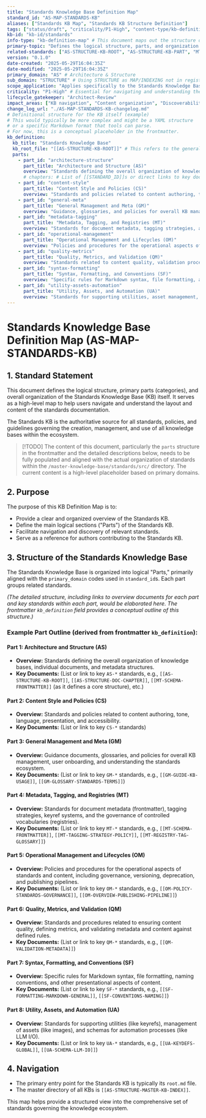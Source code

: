 ```yaml
---
title: "Standards Knowledge Base Definition Map"
standard_id: "AS-MAP-STANDARDS-KB"
aliases: ["Standards KB Map", "Standards KB Structure Definition"]
tags: ["status/draft", "criticality/P1-High", "content-type/kb-definition-map", "topic/architecture", "topic/indexing", "kb-id/standards"]
kb-id: "kb-id/standards"
info-type: "kb-definition-map" # This document maps out the structure of the Standards KB
primary-topic: "Defines the logical structure, parts, and organization of the Standards Knowledge Base itself."
related-standards: ["AS-STRUCTURE-KB-ROOT", "AS-STRUCTURE-KB-PART", "MT-SCHEMA-FRONTMATTER", "AS-STRUCTURE-MASTER-KB-INDEX"]
version: "0.1.0"
date-created: "2025-05-29T16:04:35Z"
date-modified: "2025-05-29T16:04:35Z"
primary_domain: "AS" # Architecture & Structure
sub_domain: "STRUCTURE" # Using STRUCTURE as MAP/INDEXING not in registry for AS. Consider adding.
scope_application: "Applies specifically to the Standards Knowledge Base, defining its internal organization and primary components."
criticality: "P1-High" # Essential for navigating and understanding the Standards KB.
lifecycle_gatekeeper: "Architect-Review"
impact_areas: ["KB navigation", "Content organization", "Discoverability of standards", "Authoring within the Standards KB"]
change_log_url: "./AS-MAP-STANDARDS-KB-changelog.md"
# Definitional structure for the KB itself (example)
# This would typically be more complex and might be a YAML structure
# or a specific Markdown format that tools can parse.
# For now, this is a conceptual placeholder in the frontmatter.
kb_definition:
  kb_title: "Standards Knowledge Base"
  kb_root_file: "[[AS-STRUCTURE-KB-ROOT]]" # This refers to the general standard for KB roots. The actual root for this KB would be standards/src/root.md or similar.
  parts:
    - part_id: "architecture-structure"
      part_title: "Architecture and Structure (AS)"
      overview: "Standards defining the overall organization of knowledge bases, documents, and metadata."
      # chapters: # List of [[STANDARD_ID]]s or direct links to key documents in this part
    - part_id: "content-style"
      part_title: "Content Style and Policies (CS)"
      overview: "Standards and policies related to content authoring, tone, language, and presentation."
    - part_id: "general-meta"
      part_title: "General Management and Meta (GM)"
      overview: "Guidance, glossaries, and policies for overall KB management and usage."
    - part_id: "metadata-tagging"
      part_title: "Metadata, Tagging, and Registries (MT)"
      overview: "Standards for document metadata, tagging strategies, and controlled vocabularies."
    - part_id: "operational-management"
      part_title: "Operational Management and Lifecycles (OM)"
      overview: "Policies and procedures for the operational aspects of standards, including governance, versioning, and publishing."
    - part_id: "quality-metrics"
      part_title: "Quality, Metrics, and Validation (QM)"
      overview: "Standards related to content quality, validation processes, and metrics."
    - part_id: "syntax-formatting"
      part_title: "Syntax, Formatting, and Conventions (SF)"
      overview: "Specific rules for Markdown syntax, file formatting, and naming conventions."
    - part_id: "utility-assets-automation"
      part_title: "Utility, Assets, and Automation (UA)"
      overview: "Standards for supporting utilities, asset management, and automation schemas."
---
```


# Standards Knowledge Base Definition Map (AS-MAP-STANDARDS-KB)

## 1. Standard Statement

This document defines the logical structure, primary parts (categories), and overall organization of the Standards Knowledge Base (KB) itself. It serves as a high-level map to help users navigate and understand the layout and content of the standards documentation.

The Standards KB is the authoritative source for all standards, policies, and guidelines governing the creation, management, and use of all knowledge bases within the ecosystem.

> [!TODO] The content of this document, particularly the `parts` structure in the frontmatter and the detailed descriptions below, needs to be fully populated and aligned with the actual organization of standards within the `/master-knowledge-base/standards/src/` directory. The current content is a high-level placeholder based on primary domains.

## 2. Purpose

The purpose of this KB Definition Map is to:
-   Provide a clear and organized overview of the Standards KB.
-   Define the main logical sections ("Parts") of the Standards KB.
-   Facilitate navigation and discovery of relevant standards.
-   Serve as a reference for authors contributing to the Standards KB.

## 3. Structure of the Standards Knowledge Base

The Standards Knowledge Base is organized into logical "Parts," primarily aligned with the `primary_domain` codes used in `standard_id`s. Each part groups related standards.

*(The detailed structure, including links to overview documents for each part and key standards within each part, would be elaborated here. The frontmatter `kb_definition` field provides a conceptual outline of this structure.)*

### Example Part Outline (derived from frontmatter `kb_definition`):

#### Part 1: Architecture and Structure (AS)
-   **Overview:** Standards defining the overall organization of knowledge bases, individual documents, and metadata structures.
-   **Key Documents:** (List or link to key `AS-*` standards, e.g., `[[AS-STRUCTURE-KB-ROOT]]`, `[[AS-STRUCTURE-DOC-CHAPTER]]`, `[[MT-SCHEMA-FRONTMATTER]]` (as it defines a core structure), etc.)

#### Part 2: Content Style and Policies (CS)
-   **Overview:** Standards and policies related to content authoring, tone, language, presentation, and accessibility.
-   **Key Documents:** (List or link to key `CS-*` standards)

#### Part 3: General Management and Meta (GM)
-   **Overview:** Guidance documents, glossaries, and policies for overall KB management, user onboarding, and understanding the standards ecosystem.
-   **Key Documents:** (List or link to key `GM-*` standards, e.g., `[[GM-GUIDE-KB-USAGE]]`, `[[GM-GLOSSARY-STANDARDS-TERMS]]`)

#### Part 4: Metadata, Tagging, and Registries (MT)
-   **Overview:** Standards for document metadata (frontmatter), tagging strategies, keyref systems, and the governance of controlled vocabularies (registries).
-   **Key Documents:** (List or link to key `MT-*` standards, e.g., `[[MT-SCHEMA-FRONTMATTER]]`, `[[MT-TAGGING-STRATEGY-POLICY]]`, `[[MT-REGISTRY-TAG-GLOSSARY]]`)

#### Part 5: Operational Management and Lifecycles (OM)
-   **Overview:** Policies and procedures for the operational aspects of standards and content, including governance, versioning, deprecation, and publishing pipelines.
-   **Key Documents:** (List or link to key `OM-*` standards, e.g., `[[OM-POLICY-STANDARDS-GOVERNANCE]]`, `[[OM-OVERVIEW-PUBLISHING-PIPELINE]]`)

#### Part 6: Quality, Metrics, and Validation (QM)
-   **Overview:** Standards and procedures related to ensuring content quality, defining metrics, and validating metadata and content against defined rules.
-   **Key Documents:** (List or link to key `QM-*` standards, e.g., `[[QM-VALIDATION-METADATA]]`)

#### Part 7: Syntax, Formatting, and Conventions (SF)
-   **Overview:** Specific rules for Markdown syntax, file formatting, naming conventions, and other presentational aspects of content.
-   **Key Documents:** (List or link to key `SF-*` standards, e.g., `[[SF-FORMATTING-MARKDOWN-GENERAL]]`, `[[SF-CONVENTIONS-NAMING]]`)

#### Part 8: Utility, Assets, and Automation (UA)
-   **Overview:** Standards for supporting utilities (like keyrefs), management of assets (like images), and schemas for automation processes (like LLM I/O).
-   **Key Documents:** (List or link to key `UA-*` standards, e.g., `[[UA-KEYDEFS-GLOBAL]]`, `[[UA-SCHEMA-LLM-IO]]`)

## 4. Navigation
-   The primary entry point for the Standards KB is typically its `root.md` file.
-   The master directory of all KBs is `[[AS-STRUCTURE-MASTER-KB-INDEX]]`.

This map helps provide a structured view into the comprehensive set of standards governing the knowledge ecosystem.

